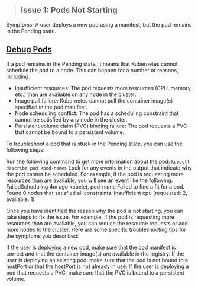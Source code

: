 > ## Issue 1: Pods Not Starting
Symptoms: A user deploys a new pod using a manifest, but the pod remains in the Pending state. 

## [Debug Pods](https://kubernetes.io/docs/tasks/debug/debug-application/debug-pods/#:~:text=If%20a%20Pod%20is%20stuck,or%20another%20that%20prevent%20scheduling.)

If a pod remains in the Pending state, it means that Kubernetes cannot schedule the pod to a node. This can happen for a number of reasons, including:

* Insufficient resources: The pod requests more resources (CPU, memory, etc.) than are available on any node in the cluster.
* Image pull failure: Kubernetes cannot pull the container image(s) specified in the pod manifest.
* Node scheduling conflict: The pod has a scheduling constraint that cannot be satisfied by any node in the cluster.
* Persistent volume claim (PVC) binding failure: The pod requests a PVC that cannot be bound to a persistent volume.

To troubleshoot a pod that is stuck in the Pending state, you can use the following steps:

Run the following command to get more information about the pod:
` kubectl describe pod <pod-name> `
Look for any events in the output that indicate why the pod cannot be scheduled. For example, if the pod is requesting more resources than are available, you will see an event like the following:
FailedScheduling 4m ago  kubelet, pod-name  Failed to find a fit for a pod. Found 0 nodes that satisfied all constraints. Insufficient cpu (requested: 2, available: 1)

Once you have identified the reason why the pod is not starting, you can take steps to fix the issue. For example, if the pod is requesting more resources than are available, you can reduce the resource requests or add more nodes to the cluster.
Here are some specific troubleshooting tips for the symptoms you described:

If the user is deploying a new pod, make sure that the pod manifest is correct and that the container image(s) are available in the registry.
If the user is deploying an existing pod, make sure that the pod is not bound to a hostPort or that the hostPort is not already in use.
If the user is deploying a pod that requests a PVC, make sure that the PVC is bound to a persistent volume.